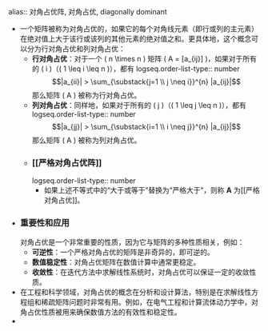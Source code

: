 alias:: 对角占优阵, 对角占优, diagonally dominant

- 一个矩阵被称为对角占优的，如果它的每个对角线元素（即行或列的主元素）在绝对值上大于该行或该列的其他元素的绝对值之和。更具体地，这个概念可以分为行对角占优和列对角占优：
	- **行对角占优**：对于一个 \( n \times n \) 矩阵 \( A = [a_{ij}] \)，如果对于所有的 \( i \)（\( 1 \leq i \leq n \)），都有
	  logseq.order-list-type:: number
	     $$|a_{ii}| > \sum_{\substack{j=1 \\ j \neq i}}^{n} |a_{ij}|$$
	     那么矩阵 \( A \) 被称为行对角占优。
	- **列对角占优**：同样地，如果对于所有的 \( j \)（\( 1 \leq j \leq n \)），都有
	  logseq.order-list-type:: number
	    $$|a_{jj}| > \sum_{\substack{i=1 \\ i \neq j}}^{n} |a_{ij}|$$
	     那么矩阵 \( A \) 被称为列对角占优。
	- ### [[严格对角占优阵]]
	  logseq.order-list-type:: number
		- 如果上述不等式中的“大于或等于”替换为“严格大于”，则称 $\boldsymbol A$ 为[[严格对角占优]]。
- ### 重要性和应用
  对角占优是一个非常重要的性质，因为它与矩阵的多种性质相关，例如：
	- **可逆性**：一个严格对角占优的矩阵是非奇异的，即可逆的。
	- **数值稳定性**：对角占优矩阵在数值计算中通常更稳定。
	- **收敛性**：在迭代方法中求解线性系统时，对角占优可以保证一定的收敛性质。
- 在工程和科学领域，对角占优的概念在分析和设计算法，特别是在求解线性方程组和稀疏矩阵问题时非常有用。例如，在电气工程和计算流体动力学中，对角占优性质被用来确保数值方法的有效性和稳定性。
-